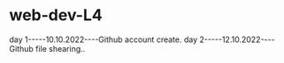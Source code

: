 # web-dev-L4

day 1-----10.10.2022----Github account create.
day 2-----12.10.2022----Github file shearing..

